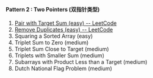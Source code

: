 #### Pattern 2 : Two Pointers (双指针类型)
1. [Pair with Target Sum (easy) -- LeetCode](https://leetcode.com/problems/two-sum/)
2. [Remove Duplicates (easy) -- LeetCode](https://leetcode.com/problems/remove-duplicates-from-sorted-array/)
3. Squaring a Sorted Array (easy)
4. Triplet Sum to Zero (medium)
5. Triplet Sum Close to Target (medium)
6. Triplets with Smaller Sum (medium)
7. Subarrays with Product Less than a Target (medium)
8. Dutch National Flag Problem (medium)
